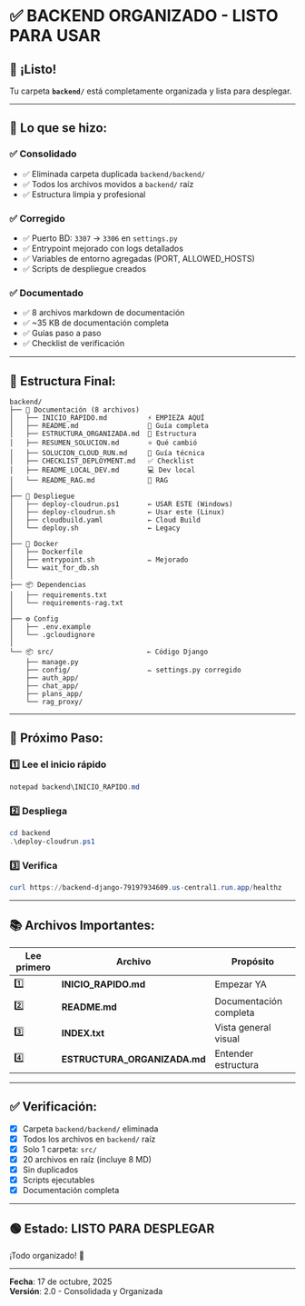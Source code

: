# ✅ BACKEND ORGANIZADO - LISTO PARA USAR

## 🎉 ¡Listo!

Tu carpeta **`backend/`** está completamente organizada y lista para desplegar.

---

## 📂 Lo que se hizo:

### ✅ Consolidado
- ✅ Eliminada carpeta duplicada `backend/backend/`
- ✅ Todos los archivos movidos a `backend/` raíz
- ✅ Estructura limpia y profesional

### ✅ Corregido
- ✅ Puerto BD: `3307` → `3306` en `settings.py`
- ✅ Entrypoint mejorado con logs detallados
- ✅ Variables de entorno agregadas (PORT, ALLOWED_HOSTS)
- ✅ Scripts de despliegue creados

### ✅ Documentado
- ✅ 8 archivos markdown de documentación
- ✅ ~35 KB de documentación completa
- ✅ Guías paso a paso
- ✅ Checklist de verificación

---

## 📁 Estructura Final:

```
backend/
├── 📘 Documentación (8 archivos)
│   ├── INICIO_RAPIDO.md          ⚡ EMPIEZA AQUÍ
│   ├── README.md                 📖 Guía completa
│   ├── ESTRUCTURA_ORGANIZADA.md  📁 Estructura
│   ├── RESUMEN_SOLUCION.md       ⭐ Qué cambió
│   ├── SOLUCION_CLOUD_RUN.md     🔧 Guía técnica
│   ├── CHECKLIST_DEPLOYMENT.md   ✅ Checklist
│   ├── README_LOCAL_DEV.md       💻 Dev local
│   └── README_RAG.md             🤖 RAG
│
├── 🚀 Despliegue
│   ├── deploy-cloudrun.ps1       ← USAR ESTE (Windows)
│   ├── deploy-cloudrun.sh        ← Usar este (Linux)
│   ├── cloudbuild.yaml           ← Cloud Build
│   └── deploy.sh                 ← Legacy
│
├── 🐳 Docker
│   ├── Dockerfile
│   ├── entrypoint.sh             ✏️ Mejorado
│   └── wait_for_db.sh
│
├── 📦 Dependencias
│   ├── requirements.txt
│   └── requirements-rag.txt
│
├── ⚙️ Config
│   ├── .env.example
│   └── .gcloudignore
│
└── 📦 src/                       ← Código Django
    ├── manage.py
    ├── config/                   ✏️ settings.py corregido
    ├── auth_app/
    ├── chat_app/
    ├── plans_app/
    └── rag_proxy/
```

---

## 🚀 Próximo Paso:

### 1️⃣ Lee el inicio rápido
```powershell
notepad backend\INICIO_RAPIDO.md
```

### 2️⃣ Despliega
```powershell
cd backend
.\deploy-cloudrun.ps1
```

### 3️⃣ Verifica
```powershell
curl https://backend-django-79197934609.us-central1.run.app/healthz
```

---

## 📚 Archivos Importantes:

| Lee primero | Archivo | Propósito |
|-------------|---------|-----------|
| 1️⃣ | **INICIO_RAPIDO.md** | Empezar YA |
| 2️⃣ | **README.md** | Documentación completa |
| 3️⃣ | **INDEX.txt** | Vista general visual |
| 4️⃣ | **ESTRUCTURA_ORGANIZADA.md** | Entender estructura |

---

## ✅ Verificación:

- [x] Carpeta `backend/backend/` eliminada
- [x] Todos los archivos en `backend/` raíz
- [x] Solo 1 carpeta: `src/`
- [x] 20 archivos en raíz (incluye 8 MD)
- [x] Sin duplicados
- [x] Scripts ejecutables
- [x] Documentación completa

---

## 🟢 Estado: LISTO PARA DESPLEGAR

¡Todo organizado! 🎉

---

**Fecha**: 17 de octubre, 2025  
**Versión**: 2.0 - Consolidada y Organizada
